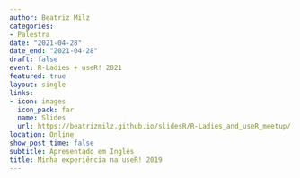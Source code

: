 ```yaml
---
author: Beatriz Milz
categories:
- Palestra
date: "2021-04-28"
date_end: "2021-04-28"
draft: false
event: R-Ladies + useR! 2021
featured: true
layout: single
links:
- icon: images
  icon_pack: far
  name: Slides
  url: https://beatrizmilz.github.io/slidesR/R-Ladies_and_useR_meetup/
location: Online
show_post_time: false
subtitle: Apresentado em Inglês
title: Minha experiência na useR! 2019
---
```


